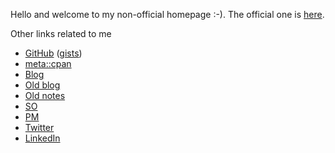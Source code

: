 Hello and welcome to my non-official homepage :-). The official one is [here](https://jreisinger.github.io/).

Other links related to me

* [GitHub](https://github.com/jreisinger) ([gists](https://gist.github.com/search?q=user%3Ajreisinger))
* [meta::cpan](https://metacpan.org/author/REISINGE)
* [Blog](https://jreisinger.github.io/blog2/)
* [Old blog](https://jreisinger.blogspot.com)
* [Old notes](https://jreisinger.github.io/notes/)
* [SO](https://stackoverflow.com/users/1039320/jreisinger)
* [PM](https://perlmonks.org/?node_id=6364;user=reisinge)
* [Twitter](https://twitter.com/JozefReisinger)
* [LinkedIn](https://www.linkedin.com/in/jozefreisinger/)
